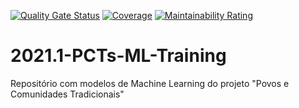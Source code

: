 [![Quality Gate Status](https://sonarcloud.io/api/project_badges/measure?project=fga-eps-mds_2021.1-PCTs-ML-Training&metric=alert_status)](https://sonarcloud.io/dashboard?id=fga-eps-mds_2021.1-PCTs-ML-Training)
[![Coverage](https://sonarcloud.io/api/project_badges/measure?project=fga-eps-mds_2021.1-PCTs-ML-Training&metric=coverage)](https://sonarcloud.io/dashboard?id=fga-eps-mds_2021.1-PCTs-ML-Training)
[![Maintainability Rating](https://sonarcloud.io/api/project_badges/measure?project=fga-eps-mds_2021.1-PCTs-ML-Training&metric=sqale_rating)](https://sonarcloud.io/dashboard?id=fga-eps-mds_2021.1-PCTs-ML-Training)

# 2021.1-PCTs-ML-Training

Repositório com modelos de Machine Learning do projeto  "Povos e Comunidades Tradicionais"
